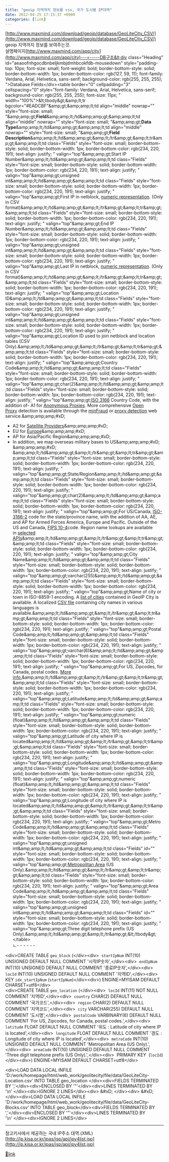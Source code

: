 ```yaml
---
title: "geoip 지역까지 정보를 csv, 국가 도시별 IP대역"
date: 2012-04-25 17:15:37 +0900
categories: [link]
---
```


[http://www.maxmind.com/download/geoip/database/GeoLiteCity_CSV/](http://www.maxmind.com/download/geoip/database/GeoLiteCity_CSV/)  
geoip 지역까지 정보를 보여주는것.  
설명페이지[http://www.maxmind.com/app/city](http://www.maxmind.com/app/city)---=-----DB구조&lt;div class="Heading" id="aeaoofnhgocdbnbeljkmbjdmhbcokfdb-mousedown" style="padding-top: 10px; font-size: small; font-weight: bold; border-bottom-style: solid; border-bottom-width: 1px; border-bottom-color: rgb(127, 59, 11); font-family: Verdana, Arial, Helvetica, sans-serif; background-color: rgb(255, 255, 255); "&gt;Database Fields&lt;/div&gt;&lt;table border="0" cellpadding="3" cellspacing="0" style="font-family: Verdana, Arial, Helvetica, sans-serif; background-color: rgb(255, 255, 255); font-size: 11px; " width="100%"&gt;&amp;lt;tbody&amp;gt;&amp;amp;lt;tr bgcolor="#EADCBF"&amp;amp;gt;&amp;amp;amp;lt;td align="middle" nowrap="" style="font-size: small; "&amp;amp;amp;gt;**Field**&amp;amp;amp;lt;/td&amp;amp;amp;gt;&amp;amp;amp;lt;td align="middle" nowrap="" style="font-size: small; "&amp;amp;amp;gt;**Data Type**&amp;amp;amp;lt;/td&amp;amp;amp;gt;&amp;amp;amp;lt;td align="middle" nowrap="" style="font-size: small; "&amp;amp;amp;gt;**Field Description**&amp;amp;amp;lt;/td&amp;amp;amp;gt;&amp;amp;lt;/tr&amp;amp;gt;&amp;amp;lt;tr&amp;amp;gt;&amp;amp;amp;lt;td class="Fields" style="font-size: small; border-bottom-style: solid; border-bottom-width: 1px; border-bottom-color: rgb(234, 220, 191); text-align: justify; " valign="top"&amp;amp;amp;gt;Start IP Number&amp;amp;amp;lt;/td&amp;amp;amp;gt;&amp;amp;amp;lt;td class="Fields" style="font-size: small; border-bottom-style: solid; border-bottom-width: 1px; border-bottom-color: rgb(234, 220, 191); text-align: justify; " valign="top"&amp;amp;amp;gt;unsigned int&amp;amp;amp;lt;/td&amp;amp;amp;gt;&amp;amp;amp;lt;td class="Fields" style="font-size: small; border-bottom-style: solid; border-bottom-width: 1px; border-bottom-color: rgb(234, 220, 191); text-align: justify; " valign="top"&amp;amp;amp;gt;First IP in netblock, [numeric representation](http://www.maxmind.com/app/csv). (Only in CSV format)&amp;amp;amp;lt;/td&amp;amp;amp;gt;&amp;amp;lt;/tr&amp;amp;gt;&amp;amp;lt;tr&amp;amp;gt;&amp;amp;amp;lt;td class="Fields" style="font-size: small; border-bottom-style: solid; border-bottom-width: 1px; border-bottom-color: rgb(234, 220, 191); text-align: justify; " valign="top"&amp;amp;amp;gt;End IP Number&amp;amp;amp;lt;/td&amp;amp;amp;gt;&amp;amp;amp;lt;td class="Fields" style="font-size: small; border-bottom-style: solid; border-bottom-width: 1px; border-bottom-color: rgb(234, 220, 191); text-align: justify; " valign="top"&amp;amp;amp;gt;unsigned int&amp;amp;amp;lt;/td&amp;amp;amp;gt;&amp;amp;amp;lt;td class="Fields" style="font-size: small; border-bottom-style: solid; border-bottom-width: 1px; border-bottom-color: rgb(234, 220, 191); text-align: justify; " valign="top"&amp;amp;amp;gt;Last IP in netblock, [numeric representation](http://www.maxmind.com/app/csv). (Only in CSV format)&amp;amp;amp;lt;/td&amp;amp;amp;gt;&amp;amp;lt;/tr&amp;amp;gt;&amp;amp;lt;tr&amp;amp;gt;&amp;amp;amp;lt;td class="Fields" style="font-size: small; border-bottom-style: solid; border-bottom-width: 1px; border-bottom-color: rgb(234, 220, 191); text-align: justify; " valign="top"&amp;amp;amp;gt;Location ID&amp;amp;amp;lt;/td&amp;amp;amp;gt;&amp;amp;amp;lt;td class="Fields" style="font-size: small; border-bottom-style: solid; border-bottom-width: 1px; border-bottom-color: rgb(234, 220, 191); text-align: justify; " valign="top"&amp;amp;amp;gt;unsigned int&amp;amp;amp;lt;/td&amp;amp;amp;gt;&amp;amp;amp;lt;td class="Fields" style="font-size: small; border-bottom-style: solid; border-bottom-width: 1px; border-bottom-color: rgb(234, 220, 191); text-align: justify; " valign="top"&amp;amp;amp;gt;Location ID used to join netblock and location tables (CSV Only).&amp;amp;amp;lt;/td&amp;amp;amp;gt;&amp;amp;lt;/tr&amp;amp;gt;&amp;amp;lt;tr&amp;amp;gt;&amp;amp;amp;lt;td class="Fields" style="font-size: small; border-bottom-style: solid; border-bottom-width: 1px; border-bottom-color: rgb(234, 220, 191); text-align: justify; " valign="top"&amp;amp;amp;gt;Country Code&amp;amp;amp;lt;/td&amp;amp;amp;gt;&amp;amp;amp;lt;td class="Fields" style="font-size: small; border-bottom-style: solid; border-bottom-width: 1px; border-bottom-color: rgb(234, 220, 191); text-align: justify; " valign="top"&amp;amp;amp;gt;char(2)&amp;amp;amp;lt;/td&amp;amp;amp;gt;&amp;amp;amp;lt;td class="Fields" style="font-size: small; border-bottom-style: solid; border-bottom-width: 1px; border-bottom-color: rgb(234, 220, 191); text-align: justify; " valign="top"&amp;amp;amp;gt;[ISO 3166](http://www.maxmind.com/app/iso3166) Country Code, with the addition of- A1 for [Anonymous Proxies](http://www.maxmind.com/app/faq#anonproxy). More comprehensive [Open Proxy](http://www.maxmind.com/app/ipauthentication#open) detection is available through the [minFraud](http://www.maxmind.com/app/ccv_overview) or [proxy detection](http://www.maxmind.com/app/proxy) web service.&amp;amp;amp;amp;#xD;
- A2 for [Satellite Providers](http://www.maxmind.com/app/faq#satellite)&amp;amp;amp;amp;#xD;
- EU for [Europe](http://www.maxmind.com/app/faq#EUAPcodes)&amp;amp;amp;amp;#xD;
- AP for Asia/Pacific Region&amp;amp;amp;amp;#xD;
- In addition, we map overseas military bases to US&amp;amp;amp;amp;#xD;
&amp;amp;amp;amp;#xD;
&amp;amp;amp;lt;/td&amp;amp;amp;gt;&amp;amp;lt;/tr&amp;amp;gt;&amp;amp;lt;tr&amp;amp;gt;&amp;amp;amp;lt;td class="Fields" style="font-size: small; border-bottom-style: solid; border-bottom-width: 1px; border-bottom-color: rgb(234, 220, 191); text-align: justify; " valign="top"&amp;amp;amp;gt;State/Region&amp;amp;amp;lt;/td&amp;amp;amp;gt;&amp;amp;amp;lt;td class="Fields" style="font-size: small; border-bottom-style: solid; border-bottom-width: 1px; border-bottom-color: rgb(234, 220, 191); text-align: justify; " valign="top"&amp;amp;amp;gt;char(2)&amp;amp;amp;lt;/td&amp;amp;amp;gt;&amp;amp;amp;lt;td class="Fields" style="font-size: small; border-bottom-style: solid; border-bottom-width: 1px; border-bottom-color: rgb(234, 220, 191); text-align: justify; " valign="top"&amp;amp;amp;gt;For US/Canada, [ISO-3166-2](http://www.maxmind.com/app/iso3166_2) code for the state/province name, with the addition of AA, AE, and AP for Armed Forces America, Europe and Pacific. Outside of the US and Canada, [FIPS 10-4](http://www.maxmind.com/app/fips10_4)code. Region name lookups are available in [selected APIs](http://www.maxmind.com/app/faq#fips)&amp;amp;amp;lt;/td&amp;amp;amp;gt;&amp;amp;lt;/tr&amp;amp;gt;&amp;amp;lt;tr&amp;amp;gt;&amp;amp;amp;lt;td class="Fields" style="font-size: small; border-bottom-style: solid; border-bottom-width: 1px; border-bottom-color: rgb(234, 220, 191); text-align: justify; " valign="top"&amp;amp;amp;gt;City Name&amp;amp;amp;lt;/td&amp;amp;amp;gt;&amp;amp;amp;lt;td class="Fields" style="font-size: small; border-bottom-style: solid; border-bottom-width: 1px; border-bottom-color: rgb(234, 220, 191); text-align: justify; " valign="top"&amp;amp;amp;gt;varchar(255)&amp;amp;amp;lt;/td&amp;amp;amp;gt;&amp;amp;amp;lt;td class="Fields" style="font-size: small; border-bottom-style: solid; border-bottom-width: 1px; border-bottom-color: rgb(234, 220, 191); text-align: justify; " valign="top"&amp;amp;amp;gt;Name of city or town in ISO-8859-1 encoding. A [list of cities](http://www.maxmind.com/GeoIPCity-534-Location.csv) contained in GeoIP City is available. A localized [CSV file](http://www.maxmind.com/app/faq#localization) containing city names in various languages is available.&amp;amp;amp;lt;/td&amp;amp;amp;gt;&amp;amp;lt;/tr&amp;amp;gt;&amp;amp;lt;tr&amp;amp;gt;&amp;amp;amp;lt;td class="Fields" style="font-size: small; border-bottom-style: solid; border-bottom-width: 1px; border-bottom-color: rgb(234, 220, 191); text-align: justify; " valign="top"&amp;amp;amp;gt;Postal Code&amp;amp;amp;lt;/td&amp;amp;amp;gt;&amp;amp;amp;lt;td class="Fields" style="font-size: small; border-bottom-style: solid; border-bottom-width: 1px; border-bottom-color: rgb(234, 220, 191); text-align: justify; " valign="top"&amp;amp;amp;gt;varchar(6)&amp;amp;amp;lt;/td&amp;amp;amp;gt;&amp;amp;amp;lt;td class="Fields" style="font-size: small; border-bottom-style: solid; border-bottom-width: 1px; border-bottom-color: rgb(234, 220, 191); text-align: justify; " valign="top"&amp;amp;amp;gt;For US, Zipcodes, for Canada, postal codes. [More info.](http://www.maxmind.com/app/faq#postalcode)&amp;amp;amp;lt;/td&amp;amp;amp;gt;&amp;amp;lt;/tr&amp;amp;gt;&amp;amp;lt;tr&amp;amp;gt;&amp;amp;amp;lt;td class="Fields" style="font-size: small; border-bottom-style: solid; border-bottom-width: 1px; border-bottom-color: rgb(234, 220, 191); text-align: justify; " valign="top"&amp;amp;amp;gt;Latitude&amp;amp;amp;lt;/td&amp;amp;amp;gt;&amp;amp;amp;lt;td class="Fields" style="font-size: small; border-bottom-style: solid; border-bottom-width: 1px; border-bottom-color: rgb(234, 220, 191); text-align: justify; " valign="top"&amp;amp;amp;gt;numeric (float)&amp;amp;amp;lt;/td&amp;amp;amp;gt;&amp;amp;amp;lt;td class="Fields" style="font-size: small; border-bottom-style: solid; border-bottom-width: 1px; border-bottom-color: rgb(234, 220, 191); text-align: justify; " valign="top"&amp;amp;amp;gt;Latitude of city where IP is located&amp;amp;amp;lt;/td&amp;amp;amp;gt;&amp;amp;lt;/tr&amp;amp;gt;&amp;amp;lt;tr&amp;amp;gt;&amp;amp;amp;lt;td class="Fields" style="font-size: small; border-bottom-style: solid; border-bottom-width: 1px; border-bottom-color: rgb(234, 220, 191); text-align: justify; " valign="top"&amp;amp;amp;gt;Longitude&amp;amp;amp;lt;/td&amp;amp;amp;gt;&amp;amp;amp;lt;td class="Fields" style="font-size: small; border-bottom-style: solid; border-bottom-width: 1px; border-bottom-color: rgb(234, 220, 191); text-align: justify; " valign="top"&amp;amp;amp;gt;numeric (float)&amp;amp;amp;lt;/td&amp;amp;amp;gt;&amp;amp;amp;lt;td class="Fields" style="font-size: small; border-bottom-style: solid; border-bottom-width: 1px; border-bottom-color: rgb(234, 220, 191); text-align: justify; " valign="top"&amp;amp;amp;gt;Longitude of city where IP is located&amp;amp;amp;lt;/td&amp;amp;amp;gt;&amp;amp;lt;/tr&amp;amp;gt;&amp;amp;lt;tr&amp;amp;gt;&amp;amp;amp;lt;td class="Fields" style="font-size: small; border-bottom-style: solid; border-bottom-width: 1px; border-bottom-color: rgb(234, 220, 191); text-align: justify; " valign="top"&amp;amp;amp;gt;Metro Code&amp;amp;amp;lt;/td&amp;amp;amp;gt;&amp;amp;amp;lt;td class="Fields" style="font-size: small; border-bottom-style: solid; border-bottom-width: 1px; border-bottom-color: rgb(234, 220, 191); text-align: justify; " valign="top"&amp;amp;amp;gt;unsigned int&amp;amp;amp;lt;/td&amp;amp;amp;gt;&amp;amp;amp;lt;td class="Fields" id="" style="font-size: small; border-bottom-style: solid; border-bottom-width: 1px; border-bottom-color: rgb(234, 220, 191); text-align: justify; " valign="top"&amp;amp;amp;gt;[Metropolitan Area](http://www.maxmind.com/app/metro_code) (US Only).&amp;amp;amp;lt;/td&amp;amp;amp;gt;&amp;amp;lt;/tr&amp;amp;gt;&amp;amp;lt;tr&amp;amp;gt;&amp;amp;amp;lt;td class="Fields" style="font-size: small; border-bottom-style: solid; border-bottom-width: 1px; border-bottom-color: rgb(234, 220, 191); text-align: justify; " valign="top"&amp;amp;amp;gt;Area Code&amp;amp;amp;lt;/td&amp;amp;amp;gt;&amp;amp;amp;lt;td class="Fields" style="font-size: small; border-bottom-style: solid; border-bottom-width: 1px; border-bottom-color: rgb(234, 220, 191); text-align: justify; " valign="top"&amp;amp;amp;gt;unsigned int&amp;amp;amp;lt;/td&amp;amp;amp;gt;&amp;amp;amp;lt;td class="Fields" id="" style="font-size: small; border-bottom-style: solid; border-bottom-width: 1px; border-bottom-color: rgb(234, 220, 191); text-align: justify; " valign="top"&amp;amp;amp;gt;Three digit telephone prefix (US Only).&amp;amp;amp;lt;/td&amp;amp;amp;gt;&amp;amp;lt;/tr&amp;amp;gt;&amp;lt;/tbody&amp;gt;&lt;/table&gt;  
ㄴ- - - - - -

  
  
&lt;div&gt;CREATE TABLE `geo_block` (&lt;/div&gt;&lt;div&gt;  `startIpNum` INT(10) UNSIGNED DEFAULT NULL COMMENT '시작IP숫자',&lt;/div&gt;&lt;div&gt;  `endIpNum` INT(10) UNSIGNED DEFAULT NULL COMMENT '종료IP숫자',&lt;/div&gt;&lt;div&gt;  `locId` INT(10) UNSIGNED DEFAULT NULL COMMENT '지역ID',&lt;/div&gt;&lt;div&gt;  KEY `idx_startIpNum` (`startIpNum`)&lt;/div&gt;&lt;div&gt;) ENGINE=MYISAM DEFAULT CHARSET=utf8&lt;/div&gt;  
&lt;div&gt;CREATE TABLE `geo_location` (&lt;/div&gt;&lt;div&gt;  `locId` INT(11) NOT NULL COMMENT '지역ID',&lt;/div&gt;&lt;div&gt;  `country` CHAR(2) DEFAULT NULL COMMENT '국가코드',&lt;/div&gt;&lt;div&gt;  `region` CHAR(2) DEFAULT NULL COMMENT '지역코드',&lt;/div&gt;&lt;div&gt;  `city` VARCHAR(255) DEFAULT NULL COMMENT '도시명',&lt;/div&gt;&lt;div&gt;  `postalCode` VARBINARY(6) DEFAULT NULL COMMENT 'For US, Zipcodes, for Canada, postal codes.',&lt;/div&gt;&lt;div&gt;  `latitude` FLOAT DEFAULT NULL COMMENT '위도 : Latitude of city where IP is located',&lt;/div&gt;&lt;div&gt;  `longitude` FLOAT DEFAULT NULL COMMENT '경도 : Longitude of city where IP is located',&lt;/div&gt;&lt;div&gt;  `metroCode` INT(10) UNSIGNED DEFAULT NULL COMMENT 'Metropolitan Area (US Only).',&lt;/div&gt;&lt;div&gt;  `areaCode` INT(10) UNSIGNED DEFAULT NULL COMMENT 'Three digit telephone prefix (US Only).',&lt;/div&gt;&lt;div&gt;  PRIMARY KEY  (`locId`)&lt;/div&gt;&lt;div&gt;) ENGINE=MYISAM DEFAULT CHARSET=utf8&lt;/div&gt;  
  
  
  
&lt;div&gt;LOAD DATA LOCAL INFILE 'D:/work/homepage/html/web_work/geolitecity/file/data/GeoLiteCity-Location.csv' INTO TABLE geo_location &lt;/div&gt;&lt;div&gt;FIELDS TERMINATED BY ','&lt;/div&gt;&lt;div&gt;ENCLOSED BY '"'&lt;/div&gt;&lt;div&gt;LINES TERMINATED BY '\n' &lt;/div&gt;&lt;div&gt;IGNORE 2 LINES&lt;/div&gt;&lt;div&gt;  &amp;#xD;
&lt;/div&gt;&lt;div&gt;  &amp;#xD;
&lt;/div&gt;&lt;div&gt;LOAD DATA LOCAL INFILE 'D:/work/homepage/html/web_work/geolitecity/file/data/GeoLiteCity-Blocks.csv' INTO TABLE geo_block&lt;/div&gt;&lt;div&gt;FIELDS TERMINATED BY ','&lt;/div&gt;&lt;div&gt;ENCLOSED BY '"'&lt;/div&gt;&lt;div&gt;LINES TERMINATED BY '\n' &lt;/div&gt;&lt;div&gt;IGNORE 2 LINES&lt;/div&gt;  
- - - - - -

  
참고키사에서 제공하는 국내 IP주소 대역.(XML)[http://ip.kisa.or.kr/ipas/jsp/api/ipv4list.jsp](http://ip.kisa.or.kr/ipas/jsp/api/ipv4list.jsp)  
  
  



[🔗link](http://www.mins01.com/mh/tech/read/770)